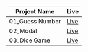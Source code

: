 Project Name | Live
------------ | -------------
01_Guess Number  | <a href= "https://abhishek-guessno.netlify.app/">Live </a>
02_Modal | <a href="https://abhishek-12-modal.netlify.app/">Live </a>
03_Dice Game | <a href=" https://abhishek-12-dice-game.netlify.app/">Live </a>
